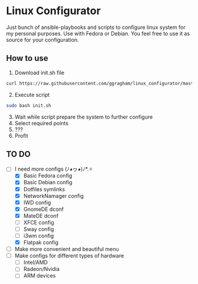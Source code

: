 # Linux Configurator
Just bunch of ansible-playbooks and scripts to configure linux system for my personal purposes. Use with Fedora or Debian. You feel free to use it as source for your configuration.

## How to use
1. Download init.sh file
```bash
curl https://raw.githubusercontent.com/ggragham/linux_configurator/master/scripts/init.sh -o init.sh
```
2. Execute script
```bash
sudo bash init.sh
```
3. Wait while script prepare the system to further configure
4. Select required points
5. ???
6. Profit 

## TO DO
* [ ] I need more configs (ﾉ◕ヮ◕)ﾉ*.✧
    * [x] Basic Fedora config
    * [x] Basic Debian config
    * [x] Dotfiles symlinks
    * [x] NetworkNamager config
    * [x] IWD config
    * [x] GnomeDE dconf
    * [x] MateDE dconf
    * [ ] XFCE config
    * [ ] Sway config
    * [ ] i3wm config
    * [x] Flatpak config
* [ ] Make more convenient and beautiful menu
* [ ] Make configs for different types of hardware
    * [ ] Intel/AMD
    * [ ] Radeon/Nvidia
    * [ ] ARM devices

